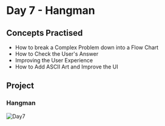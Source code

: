 # Day 7 - Hangman
## Concepts Practised
- How to break a Complex Problem down into a Flow Chart
- How to Check the User's Answer
- Improving the User Experience
-  How to Add ASCII Art and Improve the UI
## Project
### Hangman
![Day7](https://github.com/Nekembe-Boris/user-content/blob/main/100_days_gifs/day_7.gif)
